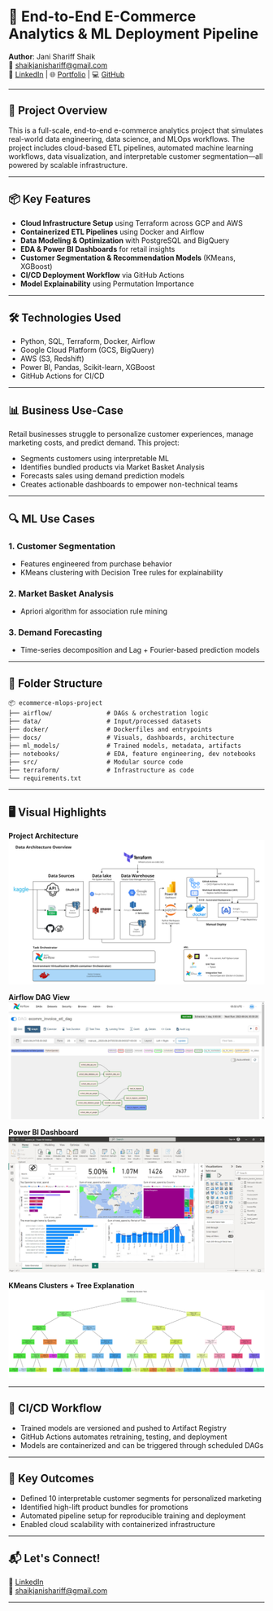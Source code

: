 # 🛒 End-to-End E-Commerce Analytics & ML Deployment Pipeline

**Author**: Jani Shariff Shaik  
📧 shaikjanishariff@gmail.com  
🔗 [LinkedIn](https://www.linkedin.com/in/jani-shariff-shaik-374998292/) | 🌐 [Portfolio](https://janishariffshaik.wixstudio.com/portfolio) | 💻 [GitHub](https://github.com/Jani-Shaik-1406)

---

## 🚀 Project Overview

This is a full-scale, end-to-end e-commerce analytics project that simulates real-world data engineering, data science, and MLOps workflows. The project includes cloud-based ETL pipelines, automated machine learning workflows, data visualization, and interpretable customer segmentation—all powered by scalable infrastructure.

---

## 📦 Key Features

- **Cloud Infrastructure Setup** using Terraform across GCP and AWS
- **Containerized ETL Pipelines** using Docker and Airflow
- **Data Modeling & Optimization** with PostgreSQL and BigQuery
- **EDA & Power BI Dashboards** for retail insights
- **Customer Segmentation & Recommendation Models** (KMeans, XGBoost)
- **CI/CD Deployment Workflow** via GitHub Actions
- **Model Explainability** using Permutation Importance

---

## 🛠️ Technologies Used

- Python, SQL, Terraform, Docker, Airflow
- Google Cloud Platform (GCS, BigQuery)
- AWS (S3, Redshift)
- Power BI, Pandas, Scikit-learn, XGBoost
- GitHub Actions for CI/CD

---

## 📊 Business Use-Case

Retail businesses struggle to personalize customer experiences, manage marketing costs, and predict demand. This project:
- Segments customers using interpretable ML
- Identifies bundled products via Market Basket Analysis
- Forecasts sales using demand prediction models
- Creates actionable dashboards to empower non-technical teams

---

## 🔍 ML Use Cases

### 1. Customer Segmentation  
- Features engineered from purchase behavior
- KMeans clustering with Decision Tree rules for explainability

### 2. Market Basket Analysis  
- Apriori algorithm for association rule mining

### 3. Demand Forecasting  
- Time-series decomposition and Lag + Fourier-based prediction models

---

## 📁 Folder Structure

```plaintext
📦 ecommerce-mlops-project
├── airflow/               # DAGs & orchestration logic
├── data/                  # Input/processed datasets
├── docker/                # Dockerfiles and entrypoints
├── docs/                  # Visuals, dashboards, architecture
├── ml_models/             # Trained models, metadata, artifacts
├── notebooks/             # EDA, feature engineering, dev notebooks
├── src/                   # Modular source code
├── terraform/             # Infrastructure as code
└── requirements.txt
```

---

## 🖥️ Visual Highlights

**Project Architecture**  
![project-overview](docs/project-overview.png)

**Airflow DAG View**  
![airflow-dag](docs/airflow-dag-graph.jpg)

**Power BI Dashboard**  
![powerbi](docs/ecomm_pbi.jpg)

**KMeans Clusters + Tree Explanation**  
![decision-tree](docs/kmeans-tree.png)

---

## 🔁 CI/CD Workflow

- Trained models are versioned and pushed to Artifact Registry
- GitHub Actions automates retraining, testing, and deployment
- Models are containerized and can be triggered through scheduled DAGs

---

## 📌 Key Outcomes

- Defined 10 interpretable customer segments for personalized marketing
- Identified high-lift product bundles for promotions
- Automated pipeline setup for reproducible training and deployment
- Enabled cloud scalability with containerized infrastructure

---

## 📬 Let's Connect!



🔗 [LinkedIn](https://www.linkedin.com/in/jani-shariff-shaik-374998292/)  
📧 shaikjanishariff@gmail.com

---

